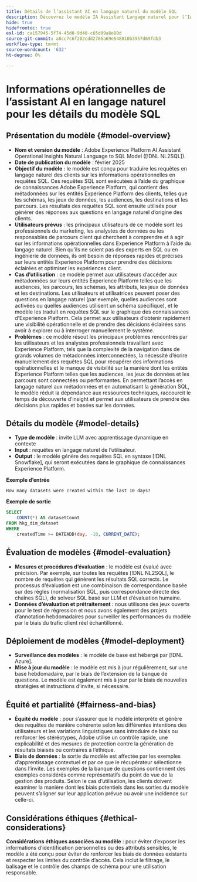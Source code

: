 ```yaml
---
title: Détails de l’assistant AI en langage naturel du modèle SQL
description: Découvrez le modèle IA Assistant Langage naturel pour l’IA en SQL AI .
hide: true
hidefromtoc: true
exl-id: ca157945-5f74-45d0-9d40-c65d09a8e80d
source-git-commit: a8cc7c6f202cdd2786a69e548810b3957d69fdb3
workflow-type: tm+mt
source-wordcount: '632'
ht-degree: 0%

---
```


# Informations opérationnelles de l’assistant AI en langage naturel pour les détails du modèle SQL

## Présentation du modèle {#model-overview}

* **Nom et version du modèle** : Adobe Experience Platform AI Assistant Operational Insights Natural Language to SQL Model ([!DNL NL2SQL]).
* **Date de publication du modèle** : février 2025
* **Objectif du modèle** : le modèle est conçu pour traduire les requêtes en langage naturel des clients sur les informations opérationnelles en requêtes SQL. Ces requêtes SQL sont exécutées à l’aide du graphique de connaissances Adobe Experience Platform, qui contient des métadonnées sur les entités Experience Platform des clients, telles que les schémas, les jeux de données, les audiences, les destinations et les parcours. Les résultats des requêtes SQL sont ensuite utilisés pour générer des réponses aux questions en langage naturel d’origine des clients.
* **Utilisateurs prévus** : les principaux utilisateurs de ce modèle sont les professionnels du marketing, les analystes de données ou les responsables de parcours client qui cherchent à comprendre et à agir sur les informations opérationnelles dans Experience Platform à l’aide du langage naturel. Bien qu’ils ne soient pas des experts en SQL ou en ingénierie de données, ils ont besoin de réponses rapides et précises sur leurs entités Experience Platform pour prendre des décisions éclairées et optimiser les expériences client.
* **Cas d’utilisation** : ce modèle permet aux utilisateurs d’accéder aux métadonnées sur leurs entités Experience Platform telles que les audiences, les parcours, les schémas, les attributs, les jeux de données et les destinations. Les utilisateurs et utilisatrices peuvent poser des questions en langage naturel (par exemple, quelles audiences sont activées ou quelles audiences utilisent un schéma spécifique), et le modèle les traduit en requêtes SQL sur le graphique des connaissances d’Experience Platform. Cela permet aux utilisateurs d’obtenir rapidement une visibilité opérationnelle et de prendre des décisions éclairées sans avoir à explorer ou à interroger manuellement le système.
* **Problèmes** : ce modèle résout les principaux problèmes rencontrés par les utilisateurs et les analystes professionnels travaillant avec Experience Platform, tels que la complexité de la navigation dans de grands volumes de métadonnées interconnectées, la nécessité d’écrire manuellement des requêtes SQL pour récupérer des informations opérationnelles et le manque de visibilité sur la manière dont les entités Experience Platform telles que les audiences, les jeux de données et les parcours sont connectées ou performantes. En permettant l’accès en langage naturel aux métadonnées et en automatisant la génération SQL, le modèle réduit la dépendance aux ressources techniques, raccourcit le temps de découverte d’insight et permet aux utilisateurs de prendre des décisions plus rapides et basées sur les données.

## Détails du modèle {#model-details}

* **Type de modèle** : invite LLM avec apprentissage dynamique en contexte
* **Input** : requêtes en langage naturel de l’utilisateur.
* **Output** : le modèle génère des requêtes SQL en syntaxe [!DNL Snowflake], qui seront exécutées dans le graphique de connaissances Experience Platform.

**Exemple d’entrée**

```console
How many datasets were created within the last 10 days?
```

**Exemple de sortie**

```SQL
SELECT
    COUNT(*) AS datasetCount 
FROM hkg_dim_dataset 
WHERE
    createdTime >= DATEADD(day, -10, CURRENT_DATE);
```

## Évaluation de modèles {#model-evaluation}

* **Mesures et procédures d’évaluation** : le modèle est évalué avec précision. Par exemple, sur toutes les requêtes [!DNL NL2SQL], le nombre de requêtes qui génèrent les résultats SQL corrects. Le processus d’évaluation est une combinaison de correspondance basée sur des règles (normalisation SQL, puis correspondance directe des chaînes SQL), de solveur SQL basé sur LLM et d’évaluation humaine.
* **Données d’évaluation et prétraitement** : nous utilisons des jeux ouverts pour le test de régression et nous avons également des projets d’annotation hebdomadaires pour surveiller les performances du modèle par le biais du trafic client réel échantillonné.

## Déploiement de modèles {#model-deployment}

* **Surveillance des modèles** : le modèle de base est hébergé par [!DNL Azure].
* **Mise à jour du modèle** : le modèle est mis à jour régulièrement, sur une base hebdomadaire, par le biais de l’extension de la banque de questions. Le modèle est également mis à jour par le biais de nouvelles stratégies et instructions d’invite, si nécessaire.

## Équité et partialité {#fairness-and-bias}

* **Équité du modèle** : pour s’assurer que le modèle interprète et génère des requêtes de manière cohérente selon les différentes intentions des utilisateurs et les variations linguistiques sans introduire de biais ou renforcer les stéréotypes, Adobe utilise un contrôle rapide, une explicabilité et des mesures de protection contre la génération de résultats biaisés ou contraires à l’éthique.
* **Biais de données** : la sortie du modèle est affectée par les exemples d’apprentissage contextuel et par ce que le récupérateur sélectionne dans l’invite. Les exemples de la banque de questions contiennent des exemples considérés comme représentatifs du point de vue de la gestion des produits. Selon le cas d’utilisation, les clients doivent examiner la manière dont les biais potentiels dans les sorties du modèle peuvent s’aligner sur leur application prévue ou avoir une incidence sur celle-ci.

## Considérations éthiques {#ethical-considerations}

**Considérations éthiques associées au modèle** : pour éviter d’exposer les informations d’identification personnelles ou des attributs sensibles, le modèle a été conçu pour éviter de renforcer les biais de données existants et respecter les limites du contrôle d’accès. Cela inclut le filtrage, le balisage et le contrôle des champs de schéma pour une utilisation responsable.
